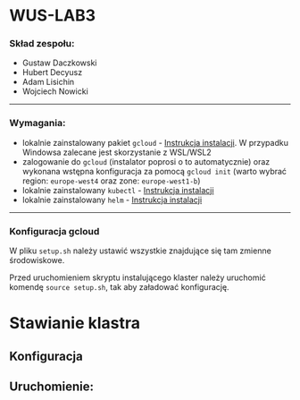 # WUS-LAB3
### Skład zespołu:

- Gustaw Daczkowski
- Hubert Decyusz
- Adam Lisichin
- Wojciech Nowicki

---
### Wymagania:
- lokalnie zainstalowany pakiet `gcloud` - [Instrukcja instalacji](https://cloud.google.com/sdk/docs/install). W przypadku Windowsa zalecane jest skorzystanie z WSL/WSL2
- zalogowanie do `gcloud` (instalator poprosi o to automatycznie) oraz wykonana wstępna konfiguracja za pomocą `gcloud init` (warto wybrać region: `europe-west4` oraz zone: `europe-west1-b`)
- lokalnie zainstalowany `kubectl` - [Instrukcja instalacji](https://kubernetes.io/docs/tasks/tools/install-kubectl-linux/)
- lokalnie zainstalowany `helm` - [Instrukcja instalacji](https://helm.sh/docs/intro/install/)
---
### Konfiguracja gcloud
W pliku `setup.sh` należy ustawić wszystkie znajdujące się tam zmienne środowiskowe.

Przed uruchomieniem skryptu instalującego klaster należy uruchomić komendę 
`source setup.sh`, tak aby załadować konfigurację.

# Stawianie klastra


## Konfiguracja 



## Uruchomienie:
